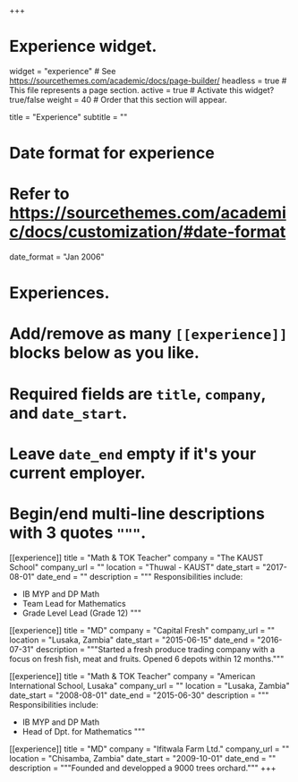 +++
# Experience widget.
widget = "experience"  # See https://sourcethemes.com/academic/docs/page-builder/
headless = true  # This file represents a page section.
active = true  # Activate this widget? true/false
weight = 40  # Order that this section will appear.

title = "Experience"
subtitle = ""

# Date format for experience
#   Refer to https://sourcethemes.com/academic/docs/customization/#date-format
date_format = "Jan 2006"

# Experiences.
#   Add/remove as many `[[experience]]` blocks below as you like.
#   Required fields are `title`, `company`, and `date_start`.
#   Leave `date_end` empty if it's your current employer.
#   Begin/end multi-line descriptions with 3 quotes `"""`.
[[experience]]
  title = "Math & TOK Teacher"
  company = "The KAUST School"
  company_url = ""
  location = "Thuwal - KAUST"
  date_start = "2017-08-01"
  date_end = ""
  description = """
  Responsibilities include:
  
  * IB MYP and DP Math
  * Team Lead for Mathematics
  * Grade Level Lead (Grade 12)
  """

[[experience]]
  title = "MD"
  company = "Capital Fresh"
  company_url = ""
  location = "Lusaka, Zambia"
  date_start = "2015-06-15"
  date_end = "2016-07-31"
  description = """Started a fresh produce trading company with a focus on fresh fish, meat and fruits. Opened 6 depots within 12 months."""

[[experience]]
  title = "Math & TOK Teacher"
  company = "American International School, Lusaka"
  company_url = ""
  location = "Lusaka, Zambia"
  date_start = "2008-08-01"
  date_end = "2015-06-30"
  description = """
  Responsibilities include:
  
  * IB MYP and DP Math
  * Head of Dpt. for Mathematics
  """

[[experience]]
  title = "MD"
  company = "Ifitwala Farm Ltd."
  company_url = ""
  location = "Chisamba, Zambia"
  date_start = "2009-10-01"
  date_end = ""
  description = """Founded and developped a 9000 trees orchard."""
+++
